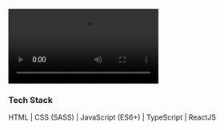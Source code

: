   ![](https://media.giphy.com/media/LrRZtTPLNyGk9BoT7b/source.mov)
  
  <h3>Tech Stack</h3>

 HTML | CSS (SASS) | JavaScript (ES6+) | TypeScript | ReactJS



